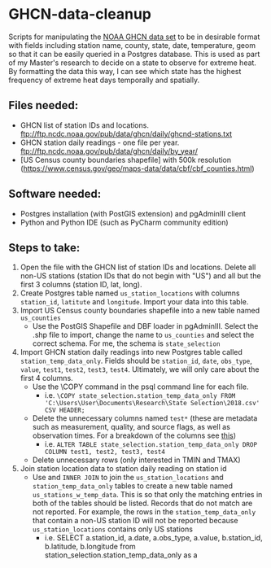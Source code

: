 # GHCN-data-cleanup
Scripts for manipulating the [NOAA GHCN data set](https://www.ncdc.noaa.gov/data-access/land-based-station-data/land-based-datasets/global-historical-climatology-network-ghcn) to be in desirable format with fields including station name, county, state, date, temperature, geom so that it can be easily queried in a Postgres database. This is used as part of my Master's research to decide on a state to observe for extreme heat. By formatting the data this way, I can see which state has the highest frequency of extreme heat days temporally and spatially.

## Files needed:
* GHCN list of station IDs and locations. <ftp://ftp.ncdc.noaa.gov/pub/data/ghcn/daily/ghcnd-stations.txt>
* GHCN station daily readings - one file per year. <ftp://ftp.ncdc.noaa.gov/pub/data/ghcn/daily/by_year/>
* [US Census county boundaries shapefile] with 500k resolution (https://www.census.gov/geo/maps-data/data/cbf/cbf_counties.html)

## Software needed:
* Postgres installation (with PostGIS extension) and pgAdminIII client
* Python and Python IDE (such as PyCharm community edition)

## Steps to take:
1. Open the file with the GHCN list of station IDs and locations. Delete all non-US stations (station IDs that do not begin with "US") and all but the first 3 columns (station ID, lat, long).
2. Create Postgres table named `us_station_locations` with columns `station_id`, `latitute` and `longitude`. Import your data into this table.
3. Import US Census county boundaries shapefile into a new table named `us_counties`
    - Use the PostGIS Shapefile and DBF loader in pgAdminIII. Select the .shp file to import, change the name to `us_counties` and select the correct schema. For me, the schema is `state_selection`
4. Import GHCN station daily readings into new Postgres table called `station_temp_data_only`. Fields should be `station_id`, `date`, `obs_type`, `value`, `test1`, `test2`, `test3`, `test4`. Ultimately, we will only care about the first 4 columns.
    - Use the \COPY command in the psql command line for each file.
        - i.e. `\COPY state_selection.station_temp_data_only FROM 'C:\Users\User\Documents\Research\State Selection\2018.csv' CSV HEADER;`
    - Delete the unnecessary columns named `test*` (these are metadata such as measurement, quality, and source flags, as well as observation times. For a breakdown of the columns see [this](./ghcn-daily-by_year-format.txt))
        - i.e. `ALTER TABLE state_selection.station_temp_data_only DROP COLUMN test1, test2, test3, test4`
    - Delete unnecessary rows (only interested in TMIN and TMAX)
5. Join station location data to station daily reading on station id
    - Use and `INNER JOIN` to join the `us_station_locations` and `station_temp_data_only` tables to create a new table named `us_stations_w_temp_data`. This is so that only the matching entries in both of the tables should be listed. Records that do not match are not reported. For example, the rows in the `station_temp_data_only` that contain a non-US station ID will not be reported because `us_station_locations` contains only US stations
        - i.e. SELECT a.station_id, a.date, a.obs_type, a.value, b.station_id, b.latitude, b.longitude from station_selection.station_temp_data_only as a


